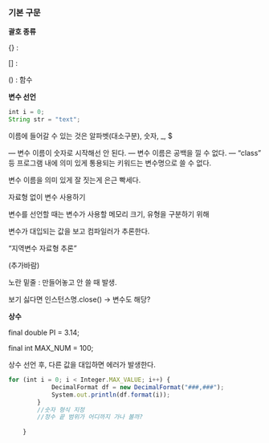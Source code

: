 
### 기본 구문

**괄호 종류**

{} :

[] :  

() : 함수

**변수 선언**

```jsx
int i = 0;
String str = "text";
```

이름에 들어갈 수 있는 것은 알파벳(대소구분), 숫자, _, $

— 변수 이름이 숫자로 시작해선 안 된다.
— 변수 이름은 공백을 낄 수 없다.
— “class” 등 프로그램 내에 의미 있게 통용되는 키워드는 변수명으로 쓸 수 없다.

변수 이름을 의미 있게 잘 짓는게 은근 빡세다.

자료형 없이 변수 사용하기 

변수를 선언할 때는 변수가 사용할 메모리 크기, 유형을 구분하기 위해

변수가 대입되는 값을 보고 컴파일러가 추론한다.

“지역변수 자료형 추론”

(추가바람)

노란 밑줄 : 만들어놓고 안 쓸 때 발생.

보기 싫다면 인스턴스명.close() → 변수도 해당?

**상수**

final double PI = 3.14;

final int MAX_NUM = 100;

상수 선언 후, 다른 값을 대입하면 에러가 발생한다.

```jsx
for (int i = 0; i < Integer.MAX_VALUE; i++) {
			DecimalFormat df = new DecimalFormat("###,###");
			System.out.println(df.format(i));
		}
		//숫자 형식 지정
		//정수 끝 범위가 어디까지 가나 볼까?
		
	}
```


